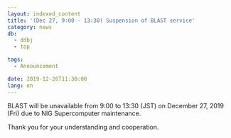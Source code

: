 ```yaml
---
layout: indexed_content
title: '(Dec 27, 9:00 - 13:30) Suspension of BLAST service'
category: news
db:
  - ddbj
  - top

tags:
  - Announcement

date: 2019-12-26T11:30:00
lang: en
---
```


<p>BLAST will be unavailable from 9:00 to 13:30 (JST) on December 27, 2019 (Fri) due to NIG Supercomputer maintenance.</p>

<p>Thank you for your understanding and cooperation.</p>
